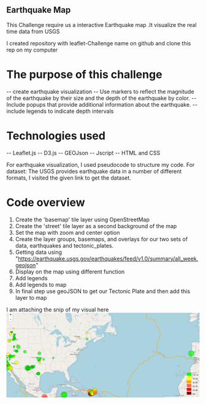## Earthquake Map ##
This Challenge require us a interactive Earthquake map .It visualize the real time data from USGS 

I created repository with leaflet-Challenge name on github and clone this rep on my computer

# The purpose of this challenge #
  -- create earthquake visualization
  -- Use markers to reflect the magnitude of the earthquake by their size and the depth of the earthquake by color.
  -- Include popups that provide additional information about the earthquake.
  -- include legends to indicate depth intervals
# Technologies used #  
  -- Leaflet.js
  -- D3.js
  -- GEOJson
  -- Jscript
  -- HTML and CSS

For earthquake visualization, I used pseudocode to structure my code.
For dataset: The USGS provides earthquake data in a number of different formats,
I visited the given link to get the dataset.

# Code overview #
1. Create the 'basemap' tile layer using OpenStreetMap 
2. Create the 'street' tile layer as a second background of the map
3. Set the map with zoom and center option
4. Create the layer groups, basemaps, and overlays for our two sets of data, earthquakes and tectonic_plates.
5. Getting data using "https://earthquake.usgs.gov/earthquakes/feed/v1.0/summary/all_week.geojson" 
6. Display on the map using different function
7. Add legends
8. Add legends to map
9. In final step use geoJSON to get our Tectonic Plate and then add this layer to map

I am attaching the snip of my visual here
![Earthquake Visualization](Screenshot.png)
